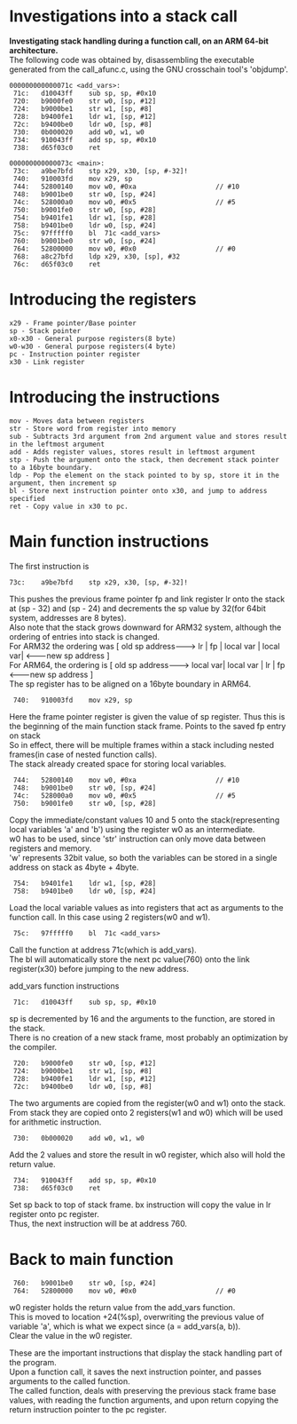 # Investigations into a stack call

**Investigating stack handling during a function call, on an ARM 64-bit architecture.** <br>
The following code was obtained by, disassembling the executable generated from the call\_afunc.c, using the GNU crosschain tool's 'objdump'.
```
000000000000071c <add_vars>:
 71c:	d10043ff 	sub	sp, sp, #0x10
 720:	b9000fe0 	str	w0, [sp, #12]
 724:	b9000be1 	str	w1, [sp, #8]
 728:	b9400fe1 	ldr	w1, [sp, #12]
 72c:	b9400be0 	ldr	w0, [sp, #8]
 730:	0b000020 	add	w0, w1, w0
 734:	910043ff 	add	sp, sp, #0x10
 738:	d65f03c0 	ret

000000000000073c <main>:
 73c:	a9be7bfd 	stp	x29, x30, [sp, #-32]!
 740:	910003fd 	mov	x29, sp
 744:	52800140 	mov	w0, #0xa                   	// #10
 748:	b9001be0 	str	w0, [sp, #24]
 74c:	528000a0 	mov	w0, #0x5                   	// #5
 750:	b9001fe0 	str	w0, [sp, #28]
 754:	b9401fe1 	ldr	w1, [sp, #28]
 758:	b9401be0 	ldr	w0, [sp, #24]
 75c:	97fffff0 	bl	71c <add_vars>
 760:	b9001be0 	str	w0, [sp, #24]
 764:	52800000 	mov	w0, #0x0                   	// #0
 768:	a8c27bfd 	ldp	x29, x30, [sp], #32
 76c:	d65f03c0 	ret

```
# Introducing the registers

```
x29 - Frame pointer/Base pointer
sp - Stack pointer
x0-x30 - General purpose registers(8 byte)
w0-w30 - General purpose registers(4 byte)
pc - Instruction pointer register
x30 - Link register
```

# Introducing the instructions
```
mov - Moves data between registers
str - Store word from register into memory
sub - Subtracts 3rd argument from 2nd argument value and stores result in the leftmost argument
add - Adds register values, stores result in leftmost argument
stp - Push the argument onto the stack, then decrement stack pointer to a 16byte boundary.
ldp - Pop the element on the stack pointed to by sp, store it in the argument, then increment sp 
bl - Store next instruction pointer onto x30, and jump to address specified
ret - Copy value in x30 to pc.

```
# Main function instructions

The first instruction is 
```
73c:	a9be7bfd 	stp	x29, x30, [sp, #-32]!
```
This pushes the previous frame pointer fp and link register lr onto the stack at (sp - 32) and (sp - 24) and decrements the sp value by 32(for 64bit system, addresses are 8 bytes). <br>
Also note that the stack grows downward for ARM32 system, although the ordering of entries into stack is changed. <br>
For ARM32 the ordering was [ old sp address---\> lr | fp | local var | local var| <---new sp address ] <br>
For ARM64, the ordering is [ old sp address---\> local var| local var | lr | fp <---new sp address ]<br>
The sp register has to be aligned on a 16byte boundary in ARM64. <br>

```
 740:	910003fd 	mov	x29, sp
```
Here the frame pointer register is given the value of sp register.  Thus this is the beginning of the main function stack frame. Points to the saved fp entry on stack <br>
So in effect, there will be multiple frames within a stack including nested frames(in case of nested function calls). <br>
The stack already created space for storing local variables.

```
 744:	52800140 	mov	w0, #0xa                   	// #10
 748:	b9001be0 	str	w0, [sp, #24]
 74c:	528000a0 	mov	w0, #0x5                   	// #5
 750:	b9001fe0 	str	w0, [sp, #28]
```
Copy the immediate/constant values 10 and 5 onto the stack(representing local variables 'a' and 'b') using the register w0 as an intermediate. <br>
w0 has to be used, since 'str' instruction can only move data between registers and memory. <br>
'w' represents 32bit value, so both the variables can be stored in a single address on stack as 4byte + 4byte. <br>

```
 754:	b9401fe1 	ldr	w1, [sp, #28]
 758:	b9401be0 	ldr	w0, [sp, #24]
```
Load the local variable values as into registers that act as arguments to the function call. In this case using 2 registers(w0 and w1).

```
 75c:	97fffff0 	bl	71c <add_vars>
```
Call the function at address 71c(which is add\_vars). <br>
The bl will automatically store the next pc value(760) onto the link register(x30) before jumping to the new address.

 add\_vars function instructions

```
 71c:	d10043ff 	sub	sp, sp, #0x10
```
sp is decremented by 16 and the arguments to the function, are stored in the stack. <br>
There is no creation of a new stack frame, most probably an optimization by the compiler.

```
 720:	b9000fe0 	str	w0, [sp, #12]
 724:	b9000be1 	str	w1, [sp, #8]
 728:	b9400fe1 	ldr	w1, [sp, #12]
 72c:	b9400be0 	ldr	w0, [sp, #8]
```
The two arguments are copied from the register(w0 and w1) onto the stack. <br>
From stack they are copied onto 2 registers(w1 and w0) which will be used for arithmetic instruction.

```
 730:	0b000020 	add	w0, w1, w0
```
Add the 2 values and store the result in w0 register, which also will hold the return value. <br>
```
 734:	910043ff 	add	sp, sp, #0x10
 738:	d65f03c0 	ret
```
Set sp back to top of stack frame.
bx instruction will copy the value in lr register onto pc register. <br>
Thus, the next instruction will be at address 760.

# Back to main function
```
 760:	b9001be0 	str	w0, [sp, #24]
 764:	52800000 	mov	w0, #0x0                   	// #0
```
w0 register holds the return value from the add\_vars function. <br>
This is moved to location +24(%sp), overwriting the previous value of variable 'a', which is what we expect since (a = add\_vars(a, b)). <br>
Clear the value in the w0 register. <br>

These are the important instructions that display the stack handling part of the program. <br>
Upon a function call, it saves the next instruction pointer, and passes arguments to the called function. <br>
The called function, deals with preserving the previous stack frame base values, with reading the function arguments, and upon return copying the return instruction pointer to the pc register. 

